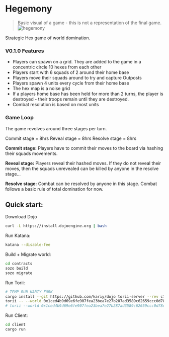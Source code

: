 # Hegemony

> Basic visual of a game - this is not a representation of the final game.
> ![hegemony](./media/Hegemony.png)

Strategic Hex game of world domination.

### V0.1.0 Features

- Players can spawn on a grid. They are added to the game in a concentric circle 10 hexes from each other
- Players start with 6 squads of 2 around their home base
- Players move their squads around to try and capture Outposts
- Players spawn 4 units every cycle from their home base
- The hex map is a noise grid
- If a players home base has been held for more than 2 turns, the player is destroyed - their troops remain until they are destroyed.
- Combat resolution is based on most units

### Game Loop

The game revolves around three stages per turn.

Commit stage = 8hrs
Reveal stage = 8hrs
Resolve stage = 8hrs

**Commit stage:** Players have to commit their moves to the board via hashing their squads movements.

**Reveal stage:** Players reveal their hashed moves. If they do not reveal their moves, then the squads unrevealed can be killed by anyone in the resolve stage...

**Resolve stage:** Combat can be resolved by anyone in this stage. Combat follows a basic rule of total domination for now.

## Quick start:

Download Dojo

```sh
curl -L https://install.dojoengine.org | bash
```

Run Katana:

```sh
katana --disable-fee
```

Build + Migrate world:

```sh
cd contracts
sozo build
sozo migrate
```

Run Torii:

```sh
# TEMP RUN KARIY FORK
cargo install --git https://github.com/kariy/dojo torii-server --rev c7d48d2 --force
torii -- --world 0x1ced4b9d69e6fe907fea23bea7e27b287ad3589c62659ccc0d78d435ba906f5
# torii --world 0x1ced4b9d69e6fe907fea23bea7e27b287ad3589c62659ccc0d78d435ba906f5
```

Run Client:

```sh
cd client
cargo run
```
